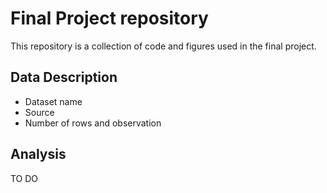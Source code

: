 # Final Project repository

This repository is a collection of code and figures used in the final project.

## Data Description

- Dataset name
- Source
- Number of rows and observation

## Analysis
TO DO